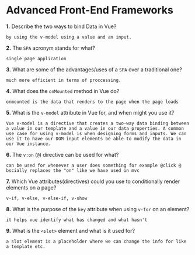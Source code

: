 # Advanced Front-End Frameworks


**1.** Describe the two ways to bind Data in Vue?
<!-- enter you answer in the space below -->
```
by using the v-model using a value and an input.

```

**2.** The `SPA` acronym stands for what?
<!-- enter you answer in the space below -->
```
single page application
```
**3.** What are some of the advantages/uses of a `SPA` over a traditional one?
<!-- enter you answer in the space below -->
```
much more efficient in terms of proccessing.
```
**4.** What does the `onMounted` method in Vue do?
<!-- enter you answer in the space below -->
```
onmounted is the data that renders to the page when the page loads
```
**5.** What is the `v-model` attribute in Vue for, and when might you use it?
<!-- enter you answer in the space below -->
```
Vue v-model is a directive that creates a two-way data binding between a value in our template and a value in our data properties. A common use case for using v-model is when designing forms and inputs. We can use it to have our DOM input elements be able to modify the data in our Vue instance.
```
**6.** The `v:on` (`@`) directive can be used for what?
<!-- enter you answer in the space below -->
```
can be used for whenever a user does something for example @click @ bscially replaces the "on" like we have used in mvc
```
**7.** Which Vue attributes(directives) could you use to conditionally render elements on a page?
<!-- enter you answer in the space below -->
```
v-if, v-else, v-else-if, v-show
```
**8.** What is the purpose of the `key` attribute when using `v-for` on an element?
<!-- enter you answer in the space below -->
```
it helps vue identify what has changed and what hasn't 
```
**9.** What is the `<slot>` element and what is it used for?
<!-- enter you answer in the space below -->
```
a slot element is a placeholder where we can change the info for like a template etc.
```